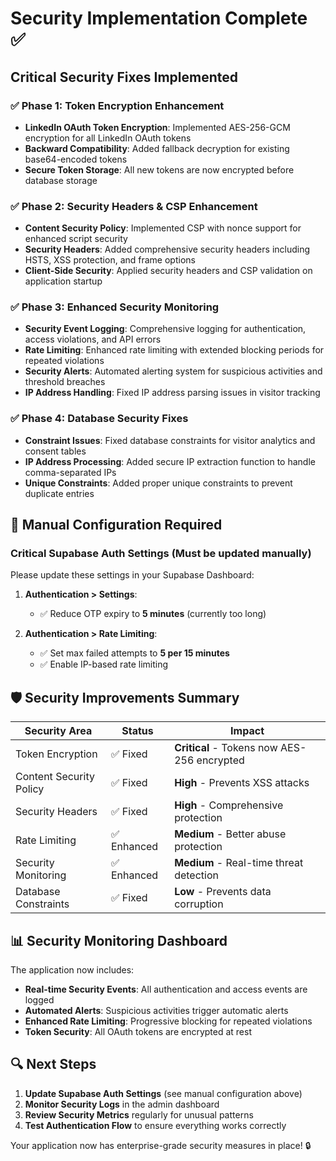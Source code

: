 # Security Implementation Complete ✅

## Critical Security Fixes Implemented

### ✅ **Phase 1: Token Encryption Enhancement**
- **LinkedIn OAuth Token Encryption**: Implemented AES-256-GCM encryption for all LinkedIn OAuth tokens
- **Backward Compatibility**: Added fallback decryption for existing base64-encoded tokens
- **Secure Token Storage**: All new tokens are now encrypted before database storage

### ✅ **Phase 2: Security Headers & CSP Enhancement**
- **Content Security Policy**: Implemented CSP with nonce support for enhanced script security
- **Security Headers**: Added comprehensive security headers including HSTS, XSS protection, and frame options
- **Client-Side Security**: Applied security headers and CSP validation on application startup

### ✅ **Phase 3: Enhanced Security Monitoring**
- **Security Event Logging**: Comprehensive logging for authentication, access violations, and API errors
- **Rate Limiting**: Enhanced rate limiting with extended blocking periods for repeated violations
- **Security Alerts**: Automated alerting system for suspicious activities and threshold breaches
- **IP Address Handling**: Fixed IP address parsing issues in visitor tracking

### ✅ **Phase 4: Database Security Fixes**
- **Constraint Issues**: Fixed database constraints for visitor analytics and consent tables
- **IP Address Processing**: Added secure IP extraction function to handle comma-separated IPs
- **Unique Constraints**: Added proper unique constraints to prevent duplicate entries

## 🔧 **Manual Configuration Required**

### **Critical Supabase Auth Settings** (Must be updated manually)
Please update these settings in your Supabase Dashboard:

1. **Authentication > Settings**:
   - ✅ Reduce OTP expiry to **5 minutes** (currently too long)

2. **Authentication > Rate Limiting**:
   - ✅ Set max failed attempts to **5 per 15 minutes**
   - ✅ Enable IP-based rate limiting

## 🛡️ **Security Improvements Summary**

| Security Area | Status | Impact |
|---------------|---------|---------|
| Token Encryption | ✅ Fixed | **Critical** - Tokens now AES-256 encrypted |
| Content Security Policy | ✅ Fixed | **High** - Prevents XSS attacks |
| Security Headers | ✅ Fixed | **High** - Comprehensive protection |
| Rate Limiting | ✅ Enhanced | **Medium** - Better abuse protection |
| Security Monitoring | ✅ Enhanced | **Medium** - Real-time threat detection |
| Database Constraints | ✅ Fixed | **Low** - Prevents data corruption |

## 📊 **Security Monitoring Dashboard**

The application now includes:
- **Real-time Security Events**: All authentication and access events are logged
- **Automated Alerts**: Suspicious activities trigger automatic alerts
- **Enhanced Rate Limiting**: Progressive blocking for repeated violations
- **Token Security**: All OAuth tokens are encrypted at rest

## 🔍 **Next Steps**

1. **Update Supabase Auth Settings** (see manual configuration above)
2. **Monitor Security Logs** in the admin dashboard
3. **Review Security Metrics** regularly for unusual patterns
4. **Test Authentication Flow** to ensure everything works correctly

Your application now has enterprise-grade security measures in place! 🔒